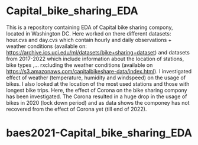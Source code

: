 # Capital_bike_sharing_EDA
This is a repository containing EDA of Capital bike sharing compony, located in Washington DC.
 Here worked on there different datasets: hour.cvs and day.cvs which contain hourly and daily observations + weather conditions (available on: https://archive.ics.uci.edu/ml/datasets/bike+sharing+dataset) and datasets from 2017-2022 which include information about the location of stations, bike types ,... rxcluding the weather conditions (available on https://s3.amazonaws.com/capitalbikeshare-data/index.html). I investigated effect of weather (temperature, humidity and windspeed) on the usage of bikes. I also looked at the location of the most used stations and those with longest bike trips.
Here, the effect of Corona on the bike sharing compony has been investigated. The Corona resulted in a huge drop in the usage of bikes in 2020 (lock down period) and as data shows the componey has not recovered from the effect of Corona yet (till end of 2022).
# baes2021-Capital_bike_sharing_EDA
